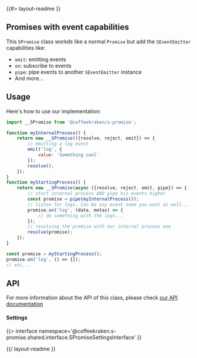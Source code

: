<!-- 
/**
 * @name            README
 * @namespace       doc
 * @type            Markdown
 * @platform        md
 * @status          stable
 * @menu            Documentation           /doc/readme
 *
 * @since           2.0.0
 * @author    Olivier Bossel <olivier.bossel@gmail.com> (https://olivierbossel.com)
 */
-->

{{#> layout-readme }}

## Promises with event capabilities

This `SPromise` class workds like a normal `Promise` but add the `SEventEmitter` capabilities like:

- `emit`: emitting events
- `on`: subscribe to events
- `pipe`: pipe events to another `SEventEmitter` instance
- And more... 

## Usage

Here's how to use our implementation:

```js
import __SPromise from '@coffeekraken/s-promise';

function myInternalProcess() {
    return new __SPromise(({resolve, reject, emit}) => {
        // emitting a log event
        emit('log', {
            value: 'Something cool'
        });
        resolve();
    });
}
function myStartingProcess() {
    return new __SPromise(async ({resolve, reject, emit, pipe}) => {
        // start internal process AND pipe his events higher
        const promise = pipe(myInternalProcess());
        // listen for logs. Can be any event name you want as well...
        promise.on('log', (data, metas) => {
            // do something with the logs...
        });
        // resolving the promise with our internal process one
        resolve(promise);
    });
}

const promise = myStartingProcess();
promise.on('log', () => {});
// etc...
```

## API

For more information about the API of this class, please check [our API documentation](/api/@coffeekraken.s-promise.shared.SPromise)

#### Settings

{{> interface namespace='@coffeekraken.s-promise.shared.interface.SPromiseSettingsInterface' }}

{{/ layout-readme }}